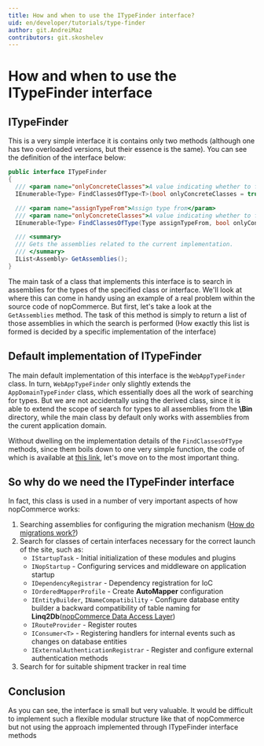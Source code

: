 ```yaml
---
title: How and when to use the ITypeFinder interface?
uid: en/developer/tutorials/type-finder
author: git.AndreiMaz
contributors: git.skoshelev
---
```


# How and when to use the ITypeFinder interface

## ITypeFinder

This is a very simple interface it is contains only two methods (although one has two overloaded versions, but their essence is the same). You can see the definition of the interface below:

  ```csharp
public interface ITypeFinder
{
    /// <param name="onlyConcreteClasses">A value indicating whether to find only concrete classes</param>
    IEnumerable<Type> FindClassesOfType<T>(bool onlyConcreteClasses = true);

    /// <param name="assignTypeFrom">Assign type from</param>
    /// <param name="onlyConcreteClasses">A value indicating whether to find only concrete classes</param>
    IEnumerable<Type> FindClassesOfType(Type assignTypeFrom, bool onlyConcreteClasses = true);

    /// <summary>
    /// Gets the assemblies related to the current implementation.
    /// </summary>
    IList<Assembly> GetAssemblies();
}
  ```

  The main task of a class that implements this interface is to search in assemblies for the types of the specified class or interface. We'll look at where this can come in handy using an example of a real problem within the source code of nopCommerce. But first, let's take a look at the ``GetAssemblies`` method. The task of this method is simply to return a list of those assemblies in which the search is performed (How exactly this list is formed is decided by a specific implementation of the interface)

## Default implementation of ITypeFinder

The main default implementation of this interface is the ``WebAppTypeFinder`` class. In turn, ``WebAppTypeFinder`` only slightly extends the ``AppDomainTypeFinder`` class, which essentially does all the work of searching for types. But we are not accidentally using the derived class, since it is able to extend the scope of search for types to all assemblies from the **\Bin** directory, while the main class by default only works with assemblies from the curent application domain.

Without dwelling on the implementation details of the ``FindClassesOfType`` methods, since them boils down to one very simple function, the code of which is available at [this link](https://github.com/nopSolutions/nopCommerce/blob/develop/src/Libraries/Nop.Core/Infrastructure/AppDomainTypeFinder.cs#L184), let's move on to the most important thing.

## So why do we need the ITypeFinder interface

In fact, this class is used in a number of very important aspects of how nopCommerce works:

1. Searching assemblies for configuring the migration mechanism ([How do migrations work?](xref:en/developer/tutorials/migrations))
1. Search for classes of certain interfaces necessary for the correct launch of the site, such as:
    * ``IStartupTask`` - Initial initialization of these modules and plugins 
    * ``INopStartup`` - Configuring services and middleware on application startup
    * ``IDependencyRegistrar`` - Dependency registration for IoC
    * ``IOrderedMapperProfile`` - Create **AutoMapper** configuration
    * ``IEntityBuilder``, ``INameCompatibility`` - Configure database entity builder a backward compatibility of table naming for **Linq2Db**([nopCommerce Data Access Layer](xref:en/developer/tutorials/data-access-layer))
    * ``IRouteProvider`` - Register routes
    * ``IConsumer<T>`` - Registering handlers for internal events such as changes on database entities
    * ``IExternalAuthenticationRegistrar`` - Register and configure external authentication methods
1. Search for for suitable shipment tracker in real time

## Conclusion

As you can see, the interface is small but very valuable. It would be difficult to implement such a flexible modular structure like that of nopCommerce but not using the approach implemented through ITypeFinder interface methods
